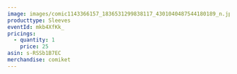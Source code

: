 ```yaml
---
image: images/comic1143366157_1836531299838117_4301040487544180189_n.jpg
producttype: Sleeves
eventId: mkb4XfKk_
pricings:
  - quantity: 1
    price: 25
asin: s-RSSb1B7EC
merchandise: comiket
---
```

